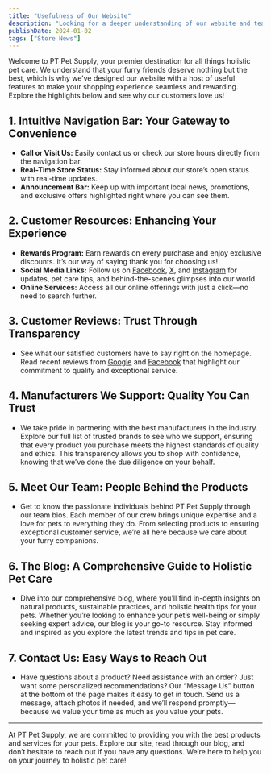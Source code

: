 ```yaml
---
title: "Usefulness of Our Website"
description: "Looking for a deeper understanding of our website and team? Discover the utilities and customer resources available at your fingertips. We're here to better serve you and your furry friends!"
publishDate: 2024-01-02
tags: ["Store News"]
---
```


Welcome to PT Pet Supply, your premier destination for all things holistic pet care. We understand that your furry friends deserve nothing but the best, which is why we’ve designed our website with a host of useful features to make your shopping experience seamless and rewarding. Explore the highlights below and see why our customers love us!

## 1. Intuitive Navigation Bar: Your Gateway to Convenience

- **Call or Visit Us:** Easily contact us or check our store hours directly from the navigation bar.
- **Real-Time Store Status:** Stay informed about our store’s open status with real-time updates.
- **Announcement Bar:** Keep up with important local news, promotions, and exclusive offers highlighted right where you can see them.

## 2. Customer Resources: Enhancing Your Experience

- **Rewards Program:** Earn rewards on every purchase and enjoy exclusive discounts. It’s our way of saying thank you for choosing us!
- **Social Media Links:** Follow us on [Facebook](https://www.facebook.com/ptpetsupply), [X](https://x.com/pt_pet), and [Instagram](https://www.instagram.com/ptpetsupply/#) for updates, pet care tips, and behind-the-scenes glimpses into our world.
- **Online Services:** Access all our online offerings with just a click—no need to search further.

## 3. Customer Reviews: Trust Through Transparency

- See what our satisfied customers have to say right on the homepage. Read recent reviews from [Google](https://www.google.com/search?q=pt+pet+supply&rlz=1C1CHBF_enUS987US987&oq=pt+pet+supply&gs_lcrp=EgZjaHJvbWUyBggAEEUYOTIYCAEQLhgnGK8BGMcBGMkDGIAEGIoFGI4FMgYIAhAjGCcyCAgDEAAYFhgeMggIBBAAGBYYHjIGCAUQRRg8MgYIBhBFGDwyBggHEEUYPNIBCDQ1NjhqMGo0qAIAsAIB&sourceid=chrome&ie=UTF-#lrd=0x89e41ed7234c136d:0xe30644b400274c0,1,,,,) and [Facebook](https://www.facebook.com/ptpetsupply/reviews) that highlight our commitment to quality and exceptional service.

## 4. Manufacturers We Support: Quality You Can Trust

- We take pride in partnering with the best manufacturers in the industry. Explore our full list of trusted brands to see who we support, ensuring that every product you purchase meets the highest standards of quality and ethics. This transparency allows you to shop with confidence, knowing that we’ve done the due diligence on your behalf.

## 5. Meet Our Team: People Behind the Products

- Get to know the passionate individuals behind PT Pet Supply through our team bios. Each member of our crew brings unique expertise and a love for pets to everything they do. From selecting products to ensuring exceptional customer service, we’re all here because we care about your furry companions.

## 6. The Blog: A Comprehensive Guide to Holistic Pet Care

- Dive into our comprehensive blog, where you’ll find in-depth insights on natural products, sustainable practices, and holistic health tips for your pets. Whether you’re looking to enhance your pet’s well-being or simply seeking expert advice, our blog is your go-to resource. Stay informed and inspired as you explore the latest trends and tips in pet care.

## 7. Contact Us: Easy Ways to Reach Out

- Have questions about a product? Need assistance with an order? Just want some personalized recommendations? Our “Message Us” button at the bottom of the page makes it easy to get in touch. Send us a message, attach photos if needed, and we’ll respond promptly—because we value your time as much as you value your pets.

---

At PT Pet Supply, we are committed to providing you with the best products and services for your pets. Explore our site, read through our blog, and don’t hesitate to reach out if you have any questions. We’re here to help you on your journey to holistic pet care!
